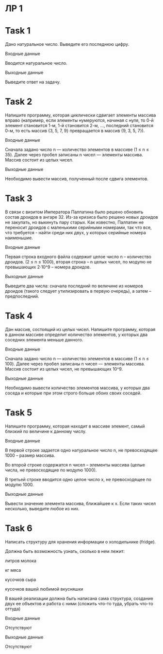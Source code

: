 # ЛР 1
# Task 1

Дано натуральное число. Выведите его последнюю цифру.

Входные данные

Вводится натуральное число.

Выходные данные

Выведите ответ на задачу.

# Task 2

Напишите программу, которая циклически сдвигает элементы массива вправо (например, если элементы нумеруются, начиная с нуля, то 0-й элемент становится 1-м, 1-й становится 2-м, ..., последний становится 0-м, то есть массив {3, 5, 7, 9} превращается в массив {9, 3, 5, 7}).

Входные данные

Сначала задано число n — количество элементов в массиве (1 ≤ n ≤ 35). Далее через пробел записаны n чисел — элементы массива. Массив состоит из целых чисел.

Выходные данные

Необходимо вывести массив, полученный после сдвига элементов.

# Task 3

В связи с визитом Императора Палпатина было решено обновить состав дроидов в ангаре 32. Из-за кризиса было решено новых дроидов не закупать, но выкинуть пару старых. Как известно, Палпатин не переносит дроидов с маленькими серийными номерами, так что все, что требуется - найти среди них двух, у которых серийные номера наименьшие.

Входные данные

Первая строка входного файла содержит целое число n – количество дроидов. (2 ≤ n ≤ 1000), вторая строка – n целых чисел, по модулю не превышающих 
2⋅10^9 – номера дроидов.

Выходные данные

Выведите два числа: сначала последний по величине из номеров дроидов (такого следует утилизировать в первую очередь), а затем – предпоследний.

# Task 4

Дан массив, состоящий из целых чисел. Напишите программу, которая в данном массиве определит количество элементов, у которых два соседних элемента меньше данного.

Входные данные

Сначала задано число n — количество элементов в массиве (1 ≤ n ≤ 100). Далее через пробел записаны n чисел — элементы массива. Массив состоит из целых чисел, не превышающих 10^9.

Выходные данные

Необходимо вывести количество элементов массива, у которых два соседа и которые при этом строго больше обоих своих соседей.

# Task 5

Напишите программу, которая находит в массиве элемент, самый близкий по величине к данному числу.

Входные данные

В первой строке задается одно натуральное число n, не превосходящее 1000 – размер массива.

Во второй строке содержатся n чисел – элементы массива (целые числа, не превосходящие по модулю 1000).

В третьей строке вводится одно целое число x, не превосходящее по модулю 1000.

Выходные данные

Вывести значение элемента массива, ближайшее к x. Если таких чисел несколько, выведите любое из них.

# Task 6

Написать структуру для хранения информации о холодильнике (fridge).

Должна быть возможность узнать, сколько в нем лежит:

литров молока

кг мяса

кусочков сыра

кусочков вашей любимой вкусняшки

В вашей реализации должна быть написана сама структура, создание двух ее объектов и работа с ними (сложить что-то туда, убрать что-то оттуда)

Входные данные

Отсутствуют

Выходные данные

Отсутствуют
